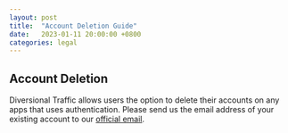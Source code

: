 ```yaml
---
layout: post
title:  "Account Deletion Guide"
date:   2023-01-11 20:00:00 +0800
categories: legal
---
```


## Account Deletion

Diversional Traffic allows users the option to delete their accounts on any apps that uses authentication. Please send us the email address of your existing account to our [official email](mailto:publicationdt@gmail.com).

